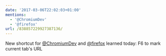```yaml
---
date: '2017-03-06T22:02:03+01:00'
mentions:
  - '@ChromiumDev'
  - '@firefox'
url: /838857229927387136/
---
```

New shortcut for [@ChromiumDev](https://twitter.com/@ChromiumDev) and [@firefox](https://twitter.com/@firefox) learned today: F6 to mark current tab's URL
